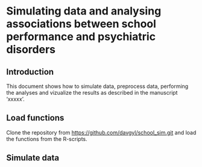 Simulating data and analysing associations between school performance
and psychiatric disorders
================

## Introduction

This document shows how to simulate data, preprocess data, performing
the analyses and vizualize the results as described in the manuscript
‘xxxxx’.

## Load functions

Clone the repository from <https://github.com/davgyl/school_sim.git> and
load the functions from the R-scripts.

## Simulate data
